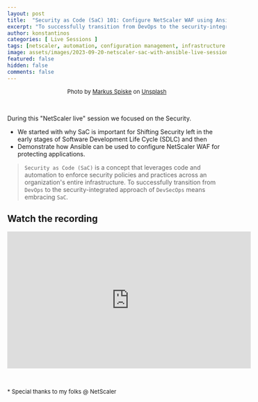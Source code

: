 ```yaml
---
layout: post
title:  "Security as Code (SaC) 101: Configure NetScaler WAF using Ansible to protect your applications. [NetScaler Event]"
excerpt: "To successfully transition from DevOps to the security-integrated approach of DevSecOps means embracing SaC. A NetScaler Live demo."
author: konstantinos
categories: [ Live Sessions ]
tags: [netscaler, automation, configuration management, infrastructure as code, ansible]
image: assets/images/2023-09-20-netscaler-sac-with-ansible-live-session.jpg
featured: false
hidden: false
comments: false
---
```


<div style="text-align: center; font-size: small;">Photo by <a href="https://unsplash.com/@markusspiske?utm_content=creditCopyText&utm_medium=referral&utm_source=unsplash">Markus Spiske</a> on <a href="https://unsplash.com/photos/black-and-gray-laptop-computer-turned-on-FXFz-sW0uwo?utm_content=creditCopyText&utm_medium=referral&utm_source=unsplash">Unsplash</a></div>

&nbsp;  

During this "NetScaler live" session we focused on the Security.

- We started with why SaC is important for Shifting Security left in the early stages of Software Development Life Cycle (SDLC) and then
- Demonstrate how Ansible can be used to configure NetScaler WAF for protecting applications.

> `Security as Code (SaC)` is a concept that leverages code and automation to enforce security policies and practices across an organization's entire infrastructure. To successfully transition from `DevOps` to the security-integrated approach of `DevSecOps` means embracing `SaC`.



## Watch the recording

<iframe width="560" height="315" src="https://www.youtube.com/embed/18eUlX1f3CA?si=Xl1M5v2GsVmYoguf" title="YouTube video player" frameborder="0" allow="accelerometer; autoplay; clipboard-write; encrypted-media; gyroscope; picture-in-picture; web-share" allowfullscreen></iframe>


&nbsp;  

<div style="font-size: small;">* Special thanks to my folks @ NetScaler</div>

&nbsp;  